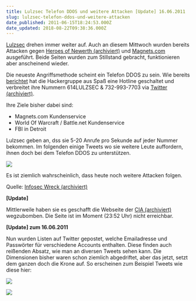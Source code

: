 ```yaml
---
title: Lulzsec Telefon DDOS und weitere Attacken [Update] 16.06.2011
slug: lulzsec-telefon-ddos-und-weitere-attacken
date_published: 2011-06-15T18:24:53.000Z
date_updated: 2018-08-22T09:38:36.000Z
---
```


[Lulzsec](http://lulzsecurity.com/) drehen immer weiter auf. Auch an diesem Mittwoch wurden bereits Attacken gegen [Heroes of Newerth (archiviert)](http://web.archive.org/web/20110706003358/http://www.heroesofnewerth.com:80/) und [Magnets.com](http://www.magnets.com/) ausgeführt. Beide Seiten wurden zum Stillstand gebracht, funktionieren aber anscheinend wieder.

Die neueste Angriffsmethode scheint ein Telefon DDOS zu sein. Wie bereits [berichtet](__GHOST_URL__/und-ewig-h4xx0rn-sie-weiter/) hat die Hackergruppe aus Spaß eine Hotline geschaltet und verbreitet ihre Nummern 614LULZSEC & 732-993-7703 via [Twitter (archiviert)](http://web.archive.org/web/20250905043545/https://twitter.com/).

Ihre Ziele bisher dabei sind:

- Magnets.com Kundenservice
- World Of Warcraft / Battle.net Kundenservice
- FBI in Detroit

Lulzsec geben an, dss sie 5-20 Anrufe pro Sekunde auf jeder Nummer bekommen. Im folgenden einige Tweets wo sie weitere Leute auffordern, ihnen doch bei dem Telefon DDOS zu unterstützen.

[![](//picdump.thafaker.de/2011/06/LulzyDay-479x580.png)](__GHOST_URL__/lulzsec-telefon-ddos-und-weitere-attacken/lulzyday/)

Es ist ziemlich wahrscheinlich, dass heute noch weitere Attacken folgen.

Quelle: [Infosec Wreck (archiviert)](http://web.archive.org/web/20110618074937/http://www.infosecwreck.com:80/lulzsec-phone-dos-attacks-and-dos-attacks-wednesday)

**[Update]**

Mittlerweile haben sie es geschafft die Webseite der [CIA (archiviert)](http://web.archive.org/web/20110614085720/https://www.cia.gov/) wegzubomben. Die Seite ist im Moment (23:52 Uhr) nicht erreichbar.

**[Update] zum 16.06.2011**

Nun wurden Listen auf Twitter gepostet, welche Emailadresse und Passwörter für verschiedene Accounts enthalten. Diese finden auch reißenden Absatz, wie man an diversen Tweets sehen kann. Die Dimensionen bisher waren schon ziemlich abgedriftet, aber das jetzt, setzt dem ganzen doch die Krone auf. So erscheinen zum Beispiel Tweets wie diese hier:

[![](//picdump.thafaker.de/2011/06/Bildschirmfoto-2011-06-16-um-14.53.50.png)](__GHOST_URL__/lulzsec-telefon-ddos-und-weitere-attacken/bildschirmfoto-2011-06-16-um-14-53-50/)

[![](//picdump.thafaker.de/2011/06/Bildschirmfoto-2011-06-16-.png)](__GHOST_URL__/lulzsec-telefon-ddos-und-weitere-attacken/bildschirmfoto-2011-06-16/)
